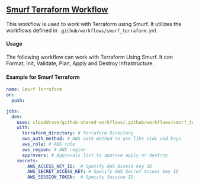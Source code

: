## [Smurf Terraform Workflow](https://github.com/clouddrove/github-shared-workflows/blob/master/.github/workflows/smurf_terraform.yml)

This workflow is used to work with Terraform using Smurf. It utilizes the workflows defined in `.github/workflows/smurf_terraform.yml`

#### Usage
The following workflow can work with Terraform Using Smurf. It can Format, Init, Validate, Plan, Apply and Destroy Infrastructure.

#### Example for Smurf Terraform

```yaml
name: Smurf Terraform
on:
  push:

jobs:
  dev:
    uses: clouddrove/github-shared-workflows/.github/workflows/smurf_terraform.yml@master
    with:
      terraform_directory: # Terraform Directory
      aws_auth_method: # AWS auth method to use like oidc and keys
      aws_role: # AWS role
      aws_region: # AWS region
      approvers: # Approvals list to approve apply or destroy
    secrets:
        AWS_ACCESS_KEY_ID:  # Specify AWS Access key ID
        AWS_SECRET_ACCESS_KEY: # Specify AWS Secret Access key ID
        AWS_SESSION_TOKEN:  # Specify Session ID
```
